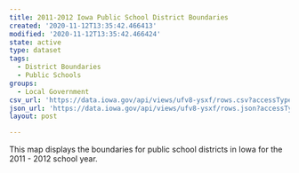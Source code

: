 ```yaml
---
title: 2011-2012 Iowa Public School District Boundaries
created: '2020-11-12T13:35:42.466413'
modified: '2020-11-12T13:35:42.466424'
state: active
type: dataset
tags:
  - District Boundaries
  - Public Schools
groups:
  - Local Government
csv_url: 'https://data.iowa.gov/api/views/ufv8-ysxf/rows.csv?accessType=DOWNLOAD'
json_url: 'https://data.iowa.gov/api/views/ufv8-ysxf/rows.json?accessType=DOWNLOAD'
layout: post

---
```

This map displays the boundaries for public school districts in Iowa for the 2011 - 2012 school year.
